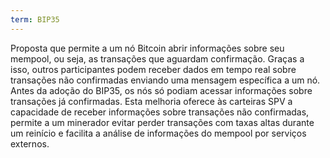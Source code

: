 ```yaml
---
term: BIP35
---
```


Proposta que permite a um nó Bitcoin abrir informações sobre seu mempool, ou seja, as transações que aguardam confirmação. Graças a isso, outros participantes podem receber dados em tempo real sobre transações não confirmadas enviando uma mensagem específica a um nó. Antes da adoção do BIP35, os nós só podiam acessar informações sobre transações já confirmadas. Esta melhoria oferece às carteiras SPV a capacidade de receber informações sobre transações não confirmadas, permite a um minerador evitar perder transações com taxas altas durante um reinício e facilita a análise de informações do mempool por serviços externos.